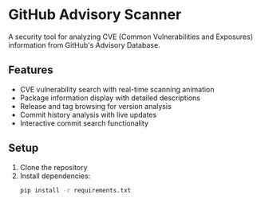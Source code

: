 # GitHub Advisory Scanner

A security tool for analyzing CVE (Common Vulnerabilities and Exposures) information from GitHub's Advisory Database.

## Features
- CVE vulnerability search with real-time scanning animation
- Package information display with detailed descriptions
- Release and tag browsing for version analysis
- Commit history analysis with live updates
- Interactive commit search functionality

## Setup
1. Clone the repository
2. Install dependencies:
   ```bash
   pip install -r requirements.txt
